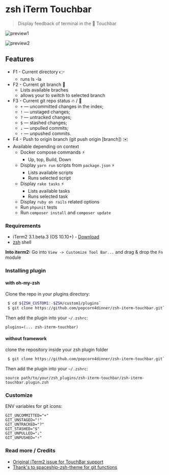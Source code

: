 # zsh iTerm Touchbar

> Display feedback of terminal in the 🍏 Touchbar

![preview1](./preview1.jpg)

![preview2](./preview2.gif)

## Features

  * F1 - Current directory 👉
    * runs ls -la
  * F2 - Current git branch 🎋
    * Lists available braches
    * allows your to switch to selected branch
  * F3 - Current git repo status 🔥 / 🙌
    * `+` — uncommitted changes in the index;
    * `!` — unstaged changes;
    * `?` — untracked changes;
    * `$` — stashed changes;
    * `⇣` — unpulled commits;
    * `⇡` — unpushed commits.
  * F4 - Push to origin branch (git push origin [branch]) ✉️
  * Available depending on context
    * Docker compose commands ⚡️
      * Up, top, Build, Down
    * Display `yarn run` scripts from `package.json` ⚡️
      * Lists available scripts
      * Runs selected script
    * Display `rake tasks` ⚡️
      * Lists available tasks
      * Runs selected task
    * Display `ruby on rails` related options
    * Run `phpunit` tests
    * Run `composer install` and `composer update`
    


### Requirements

* iTerm2 3.1.beta.3 (OS 10.10+) - [Download](https://www.iterm2.com/downloads.html)
* [zsh](http://www.zsh.org/) shell

**Into iterm2:** Go into `View -> Customize Tool Bar...` and drag & drop the `Fn` module

### Installing plugin

#### with oh-my-zsh

Clone the repo in your plugins directory:
```bash
 $ cd ${ZSH_CUSTOM1:-$ZSH/custom}/plugins`
 $ git clone https://github.com/popcorn4dinner/zsh-iterm-touchbar.git`
```

Then add the plugin into your `~/.zshrc`:
```
plugins=(... zsh-iterm-touchbar)
```

#### without framework
clone the repository inside your zsh plugin folder
```bash
 $ git clone https://github.com/popcorn4dinner/zsh-iterm-touchbar.git`
```

Then add the plugin into your `~/.zshrc`:
```
source path/to/your/zsh_plugins/zsh-iterm-touchbar/zsh-iterm-touchbar.plugin.zsh
```

### Customize

ENV variables for git icons:

```shell
GIT_UNCOMMITTED="+"
GIT_UNSTAGED="!"
GIT_UNTRACKED="?"
GIT_STASHED="$"
GIT_UNPULLED="⇣"
GIT_UNPUSHED="⇡"
```

### Read more / Credits

* [Original iTerm2 issue for TouchBar support](https://gitlab.com/gnachman/iterm2/issues/5281)
* [Thank's to spaceship-zsh-theme for git functions](https://github.com/denysdovhan/spaceship-zsh-theme/blob/9dbaee2cc6cfe0ac407cf901ebb97894ed279660/spaceship.zsh#L143-L173)
